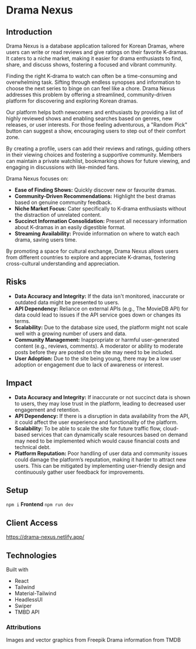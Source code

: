 # Drama Nexus
## Introduction
Drama Nexus is a database application tailored for Korean Dramas, where users can write or read reviews and give ratings on their favorite K-dramas. It caters to a niche market, making it easier for drama enthusiasts to find, share, and discuss shows, fostering a focused and vibrant community.

Finding the right K-drama to watch can often be a time-consuming and overwhelming task. Sifting through endless synopses and information to choose the next series to binge on can feel like a chore. Drama Nexus addresses this problem by offering a streamlined, community-driven platform for discovering and exploring Korean dramas.

Our platform helps both newcomers and enthusiasts by providing a list of highly reviewed shows and enabling searches based on genres, new releases, or user interests. For those feeling adventurous, a "Random Pick" button can suggest a show, encouraging users to step out of their comfort zone.

By creating a profile, users can add their reviews and ratings, guiding others in their viewing choices and fostering a supportive community. Members can maintain a private watchlist, bookmarking shows for future viewing, and engaging in discussions with like-minded fans.

Drama Nexus focuses on:

- **Ease of Finding Shows:** Quickly discover new or favourite dramas.
- **Community-Driven Recommendations:** Highlight the best dramas based on genuine community feedback.
- **Niche Market Focus:** Cater specifically to K-drama enthusiasts without the distraction of unrelated content.
- **Succinct Information Consolidation:** Present all necessary information about K-dramas in an easily digestible format.
- **Streaming Availability:** Provide information on where to watch each drama, saving users time.

By promoting a space for cultural exchange, Drama Nexus allows users from different countries to explore and appreciate K-dramas, fostering cross-cultural understanding and appreciation.

## Risks
- **Data Accuracy and Integrity:** If the data isn't monitored, inaccurate or outdated data might be presented to users.
- **API Dependency:** Reliance on external APIs (e.g., The MovieDB API) for data could lead to issues if the API service goes down or changes its terms.
- **Scalability:** Due to the database size used, the platform might not scale well with a growing number of users and data.
- **Community Management:** Inappropriate or harmful user-generated content (e.g., reviews, comments). A moderator or ability to moderate posts before they are posted on the site may need to be included.
- **User Adoption:** Due to the site being young, there may be a low user adoption or engagement due to lack of awareness or interest.

## Impact
- **Data Accuracy and Integrity:** If inaccurate or not succinct data is shown to users, they may lose trust in the platform, leading to decreased user engagement and retention.
- **API Dependency:** If there is a disruption in data availability from the API, it could affect the user experience and functionality of the platform.
- **Scalability:** To be able to scale the site for future traffic flow, cloud-based services that can dynamically scale resources based on demand may need to be implemented which would cause financial costs and technical debt.
- **Platform Reputation:** Poor handling of user data and community issues could damage the platform’s reputation, making it harder to attract new users. This can be mitigated by implementing user-friendly design and continuously gather user feedback for improvements.

## Setup
`npm i`
**Frontend**
`npm run dev`

## Client Access
https://drama-nexus.netlify.app/

## Technologies

Built with
- React
- Tailwind
- Material-Tailwind
- HeadlessUI
- Swiper
- TMBD API

### Attributions
Images and vector graphics from Freepik
Drama information from TMDB